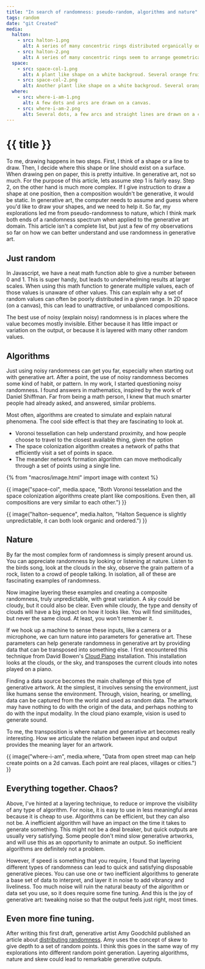 ```yaml
---
title: "In search of randomness: pseudo-random, algorithms and nature"
tags: random
date: "git Created"
media:
  halton:
    - src: halton-1.png
      alt: A series of many concentric rings distributed organically on a canvas.
    - src: halton-2.png
      alt: A series of many concentric rings seem to arrange geometrically into 2 ordered groups.
  space:
    - src: space-col-1.png
      alt: A plant like shape on a white backgroud. Several orange fruits and dark green leaves hang from thin fragile branches.
    - src: space-col-2.png
      alt: Another plant like shape on a white backgroud. Several orange fruits and dark green leaves hang from thin fragile branches.
  where:
    - src: where-i-am-1.png
      alt: A few dots and arcs are drawn on a canvas.
    - src: where-i-am-2.png
      alt: Several dots, a few arcs and straight lines are drawn on a canvas.
---
```


# {{ title }}

To me, drawing happens in two steps. First, I think of a shape or a line to draw. Then, I decide where this shape or line should exist on a surface. When drawing pen on paper, this is pretty intuitive. In generative art, not so much. For the purpose of this article, lets assume step 1 is fairly easy. Step 2, on the other hand is much more complex. If I give instruction to draw a shape at one position, then a composition wouldn't be generative, it would be static. In generative art, the computer needs to assume and guess where you'd like to draw your shapes, and we need to help it. So far, my explorations led me from pseudo-randomness to nature, which I think mark both ends of a randomness spectrum when applied to the generative art domain. This article isn't a complete list, but just a few of my observations so far on how we can better understand and use randomness in generative art.

## Just random

In Javascript, we have a neat math function able to give a number between 0 and 1. This is super handy, but leads to underwhelming results at larger scales. When using this math function to generate multiple values, each of those values is unaware of other values. This can explain why a set of random values can often be poorly distributed in a given range. In 2D space (on a canvas), this can lead to unattractive, or unbalanced compositions.

The best use of noisy (explain noisy) randomness is in places where the value becomes mostly invisible. Either because it has little impact or variation on the output, or because it is layered with many other random values.

## Algorithms

Just using noisy randomness can get you far, especially when starting out with generative art. After a point, the use of noisy randomness becomes some kind of habit, or pattern. In my work, I started questioning noisy randomness. I found answers in mathematics, inspired by the work of Daniel Shiffman. Far from being a math person, I knew that much smarter people had already asked, and answered, similar problems.

Most often, algorithms are created to simulate and explain natural phenomena. The cool side effect is that they are fascinating to look at.

- Voronoi tessellation can help understand proximity, and how people choose to travel to the closest available thing, given the option
- The space colonization algorithm creates a network of paths that efficiently visit a set of points in space.
- The meander network formation algorithm can move methodically through a set of points using a single line.

{% from "macros/image.html" import image with context %}

{{ image("space-col", media.space, "Both Voronoi tesselation and the space colonization algorithms create plant like compositions. Even then, all compositions are very similar to each other.") }}

{{ image("halton-sequence", media.halton, "Halton Sequence is slightly unpredictable, it can both look organic and ordered.") }}

## Nature

By far the most complex form of randomness is simply present around us. You can appreciate randomness by looking or listening at nature. Listen to the birds song, look at the clouds in the sky, observe the grain pattern of a rock, listen to a crowd of people talking. In isolation, all of these are fascinating examples of randomness.

Now imagine layering these examples and creating a composite randomness, truly unpredictable, with great variation. A sky could be cloudy, but it could also be clear. Even while cloudy, the type and density of clouds will have a big impact on how it looks like. You will find similitudes, but never the same cloud. At least, you won't remember it.

If we hook up a machine to sense these inputs, like a camera or a microphone, we can turn nature into parameters for generative art. These parameters can help generate randomness in generative art by providing data that can be transposed into something else. I first encountered this technique from David Bowen's [Cloud Piano](https://www.dwbowen.com/cloud-piano) installation. This installation looks at the clouds, or the sky, and transposes the current clouds into notes played on a piano.

Finding a data source becomes the main challenge of this type of generative artwork. At the simplest, it involves sensing the environment, just like humans sense the environment. Through, vision, hearing, or smelling, data can be captured from the world and used as random data. The artwork may have nothing to do with the origin of the data, and perhaps nothing to do with the input modality. In the cloud piano example, vision is used to generate sound.

To me, the transposition is where nature and generative art becomes really interesting. How we articulate the relation between input and output provides the meaning layer for an artwork.

{{ image("where-i-am", media.where, "Data from open street map can help create points on a 2d canvas. Each point are real places, villages or cities.") }}

## Everything together. Chaos?

Above, I've hinted at a layering technique, to reduce or improve the visibility of any type of algorithm. For noise, it is easy to use in less meaningful areas because it is cheap to use. Algorithms can be efficient, but they can also not be. A inefficient algorithm will have an impact on the time it takes to generate something. This might not be a deal breaker, but quick outputs are usually very satisfying. Some people don't mind slow generative artworks, and will use this as an opportunity to animate an output. So inefficient algorithms are definitely not a problem.

However, if speed is something that you require, I found that layering different types of randomness can lead to quick and satisfying disposable generative pieces. You can use one or two inefficient algorithms to generate a base set of data to interpret, and layer it in noise to add vibrancy and liveliness. Too much noise will ruin the natural beauty of the algorithm or data set you use, so it does require some fine tuning. And this is the joy of generative art: tweaking noise so that the output feels just right, most times.

## Even more fine tuning.

After writing this first draft, generative artist Amy Goodchild published an article about [distributing randomness](https://www.amygoodchild.com/blog/distributing-randomness). Amy uses the concept of skew to give depth to a set of random points. I think this goes in the same way of my explorations into different random point generation. Layering algorithms, nature and skew could lead to remarkable generative outputs.
